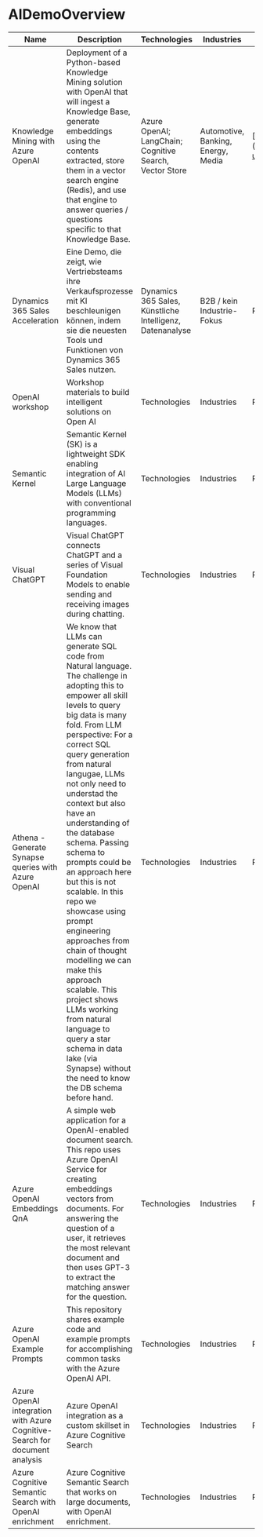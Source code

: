 # AIDemoOverview

| Name      | Description   | Technologies   | Industries   | Reference | KPIs | Audience   | Material | Link   | 
| ----------- | ----------- | ----------- | ----------- | ----------- | ----------- | ----------- | ----------- | ----------- |
|Knowledge Mining with Azure OpenAI| Deployment of a Python-based Knowledge Mining solution with OpenAI that will ingest a Knowledge Base, generate embeddings using the contents extracted, store them in a vector search engine (Redis), and use that engine to answer queries / questions specific to that Knowledge Base.  | Azure OpenAI; LangChain; Cognitive Search, Vector Store   | Automotive, Banking, Energy, Media   | [Link] (https://customers.microsoft.com/en-us) | Productivity, Knowledge Finding | Solution Architects  | Material | [Link](https://github.com/MSUSAzureAccelerators/Knowledge-Mining-with-OpenAI)
| Dynamics 365 Sales Acceleration      | Eine Demo, die zeigt, wie Vertriebsteams ihre Verkaufsprozesse mit KI beschleunigen können, indem sie die neuesten Tools und Funktionen von Dynamics 365 Sales nutzen.   | Dynamics 365 Sales, Künstliche Intelligenz, Datenanalyse   | B2B / kein Industrie-Fokus   | Reference | Verkürzung des Verkaufszyklus, Erhöhung der Lead-Konversionsrate, Steigerung der Verkaufseffizienz | Geschäftsleitung, Vertriebsleiter, Vertriebsmitarbeiter   | Klick-Demo | [Link] (https://app.getreprise.com/launch/oyg2rjX/)   | 
| OpenAI workshop | Workshop materials to build intelligent solutions on Open AI | Technologies   | Industries   |Reference | KPIs | Audience   | Material | [Link](https://github.com/microsoft/OpenAIWorkshop)
|Semantic Kernel |Semantic Kernel (SK) is a lightweight SDK enabling integration of AI Large Language Models (LLMs) with conventional programming languages.| Technologies   | Industries   | Reference | KPIs | Audience   | Material | [Link](https://github.com/microsoft/semantic-kernel)
|Visual ChatGPT |Visual ChatGPT connects ChatGPT and a series of Visual Foundation Models to enable sending and receiving images during chatting. | Technologies   | Industries   | Reference | KPIs | Audience   | Material | [Link](https://github.com/microsoft/visual-chatgpt)
| Athena - Generate Synapse queries with Azure OpenAI  | We know that LLMs can generate SQL code from Natural language. The challenge in adopting this to empower all skill levels to query big data is many fold. From LLM perspective: For a correct SQL query generation from natural langugae, LLMs not only need to understad the context but also have an understanding of the database schema. Passing schema to prompts could be an approach here but this is not scalable. In this repo we showcase using prompt engineering approaches from chain of thought modelling we can make this approach scalable. This project shows LLMs working from natural language to query a star schema in data lake (via Synapse) without the need to know the DB schema before hand. | Technologies   | Industries   | Reference | KPIs | Audience   | Material | [Link](https://github.com/Ritaja/Athena)
| Azure OpenAI Embeddings QnA | A simple web application for a OpenAI-enabled document search. This repo uses Azure OpenAI Service for creating embeddings vectors from documents. For answering the question of a user, it retrieves the most relevant document and then uses GPT-3 to extract the matching answer for the question. | Technologies   | Industries   | Reference | KPIs | Audience   | Material | [Link](https://github.com/ruoccofabrizio/azure-open-ai-embeddings-qna)
|Azure OpenAI Example Prompts |This repository shares example code and example prompts for accomplishing common tasks with the Azure OpenAI API.| Technologies   | Industries   |Reference | KPIs | Audience   | Material | [Link](https://github.com/jakeatmsft/AzureOpenAIExamples)
|Azure OpenAI integration with Azure Cognitive-Search for document analysis | Azure OpenAI integration as a custom skillset in Azure Cognitive Search | Technologies   | Industries   | Reference | KPIs | Audience   | Material | [Link](https://github.com/Anaig/OpenAI-and-Cognitive-Search/)
|Azure Cognitive Semantic Search with OpenAI enrichment |Azure Cognitive Semantic Search that works on large documents, with OpenAI enrichment. | Technologies   | Industries   | Reference | KPIs | Audience   | Material | [Link](https://github.com/MaheshSQL/cognitive-semantic-search-openai-accelerator)
